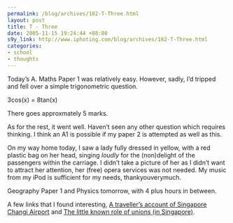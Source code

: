 ```yaml
--- 
permalink: /blog/archives/182-T-Three.html
layout: post
title: T - Three
date: 2005-11-15 19:24:44 +08:00
s9y_link: http://www.iphoting.com/blog/archives/182-T-Three.html
categories: 
- school
- thoughts
---
```

<p class="whiteline"><p>Today&#8217;s A. Maths Paper 1 was relatively easy. However, sadly, I&#8217;d tripped and fell over a simple trigonometric question.</p>
</p><p class="whiteline"><p>3cos(x) = 8tan(x)</p>
</p><p class="whiteline"><p>There goes approxmately 5 marks.</p>
</p><p class="whiteline"><p>As for the rest, it went well. Haven&#8217;t seen any other question which requires thinking. I think an A1 is possible if my paper 2 is attempted as well as this.</p>
</p><p class="whiteline"><p>On my way home today, I saw a lady fully dressed in yellow, with a red plastic bag on her head, singing <i>loudly</i> for the (non)delight of the passengers within the carriage. I didn&#8217;t take a picture of her as I didn&#8217;t want to attract her attention, her (free) opera services was not needed. My music from my iPod is sufficient for my needs, thankyouverymuch.</p>
</p><p class="whiteline"><p>Geography Paper 1 and Physics tomorrow, with 4 plus hours in between.</p>
</p><p class="break"><p>A few links that I found interesting, <a onclick="_gaq.push(['_trackPageview', '/extlink/www.hojohnlee.com/weblog/archives/2005/11/13/camping-out-at-singapore-changi-airport/']);"  href="http://www.hojohnlee.com/weblog/archives/2005/11/13/camping-out-at-singapore-changi-airport/">A traveller&#8217;s account of Singapore Changi Airport</a> and <a onclick="_gaq.push(['_trackPageview', '/extlink/www.mrbrown.com/blog/2005/11/a_little_known_.html']);"  href="http://www.mrbrown.com/blog/2005/11/a_little_known_.html">The little known role of unions (in Singapore)</a>.</p></p>
